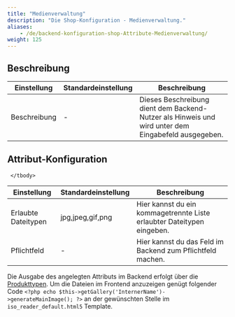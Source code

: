 ```yaml
---
title: "Medienverwaltung"
description: "Die Shop-Konfiguration - Medienverwaltung."
aliases:
    - /de/backend-konfiguration-shop-Attribute-Medienverwaltung/
weight: 125   
---
```



## Beschreibung

<table>
    <thead>
        <tr>
            <th>Einstellung</th>
            <th>Standardeinstellung</th>
            <th>Beschreibung</th>
        </tr>
    </thead>
    <tbody>
        <tr>
            <td>Beschreibung</td>
            <td>-</td>
            <td>Dieses Beschreibung dient dem Backend-Nutzer als Hinweis und wird unter dem Eingabefeld ausgegeben.</td>
        </tr>       
    </tbody>
</table>

## Attribut-Konfiguration

<table>
    <thead>
        <tr>
            <th>Einstellung</th>
            <th>Standardeinstellung</th>
            <th>Beschreibung</th>
        </tr>
    </thead>
    <tbody>
        <tr>
            <td>Erlaubte Dateitypen</td>
            <td>jpg,jpeg,gif,png</td>
            <td>Hier kannst du ein kommagetrennte Liste erlaubter Dateitypen eingeben.</td>
        </tr> 
        <tr>
            <td>Pflichtfeld</td>
            <td>-</td>
            <td>Hier kannst du das Feld im Backend zum Pflichtfeld machen.</td>
        </tr>
  
     </tbody>
</table>


Die Ausgabe des angelegten Attributs im Backend erfolgt über die [Produkttypen](/de/backend-konfiguration-shop-Produkttypen/). Um die Dateien im Frontend anzuzeigen genügt folgender Code `<?php echo $this->getGallery('InternerName')->generateMainImage(); ?>` an der gewünschten Stelle im `iso_reader_default.html5` Template.
